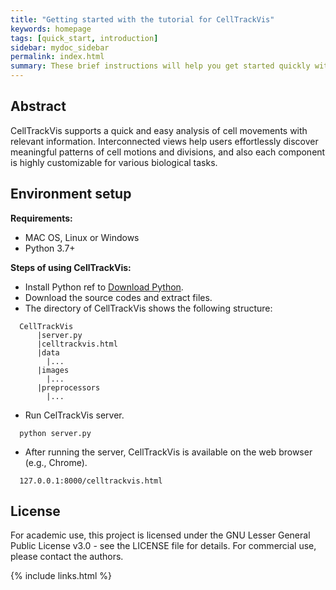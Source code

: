 ```yaml
---
title: "Getting started with the tutorial for CellTrackVis"
keywords: homepage
tags: [quick_start, introduction]
sidebar: mydoc_sidebar
permalink: index.html
summary: These brief instructions will help you get started quickly with CellTrackVis.
---
```


## Abstract

CellTrackVis supports a quick and easy analysis of cell movements with relevant information.
Interconnected views help users effortlessly discover meaningful patterns of cell motions and divisions, and also each component is highly customizable for various biological tasks.

## Environment setup

**Requirements:**
- MAC OS, Linux or Windows
- Python 3.7+

**Steps of using CellTrackVis:**

- Install Python ref to [Download Python](https://www.python.org/downloads/).
- Download the source codes and extract files.
- The directory of CellTrackVis shows the following structure:

```
  CellTrackVis
      |server.py
      |celltrackvis.html
      |data
        |...
      |images
        |...
      |preprocessors
        |...
```

- Run CelTrackVis server.

```
  python server.py
```

- After running the server, CellTrackVis is available on the web browser (e.g., Chrome).

```
  127.0.0.1:8000/celltrackvis.html
```

## License
For academic use, this project is licensed under the GNU Lesser General Public License v3.0 - see the LICENSE file for details. For commercial use, please contact the authors.

{% include links.html %}
